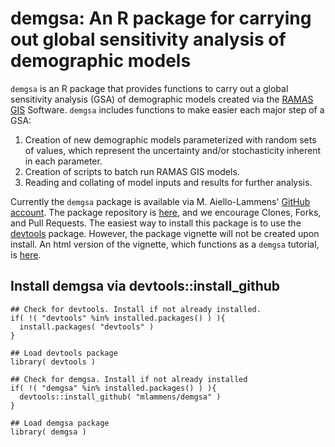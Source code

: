 # demgsa: An R package for carrying out global sensitivity analysis of demographic models

`demgsa` is an R package that provides functions to carry out a global 
sensitivity analysis (GSA) of demographic models created via the 
[RAMAS GIS](http://ramas.com/software.htm) Software. `demgsa` includes 
functions to make easier each major step of a GSA:

1. Creation of new demographic models parameterized with random sets of values,
which represent the uncertainty and/or stochasticity inherent in each parameter.
2. Creation of scripts to batch run RAMAS GIS models.
3. Reading and collating of model inputs and results for further analysis.

Currently the `demgsa` package is available via M. Aiello-Lammens' 
[GitHub account](https://github.com/mlammens). The package repository is
[here](https://github.com/mlammens/demgsa),
and we encourage Clones, Forks, and Pull Requests.
The easiest way to install this package is to use the 
[devtools](https://github.com/hadley/devtools) package. However, the 
package vignette will not be created upon install. An html version
of the vignette, which functions as a `demgsa` tutorial, is 
[here](http://htmlpreview.github.io/?https://github.com/mlammens/demgsa/blob/master/inst/doc/demgsa_tutorial.html).

## Install demgsa via devtools::install_github

```
## Check for devtools. Install if not already installed.
if( !( "devtools" %in% installed.packages() ) ){
  install.packages( "devtools" ) 
}

## Load devtools package
library( devtools )

## Check for demgsa. Install if not already installed
if( !( "demgsa" %in% installed.packages() ) ){
  devtools::install_github( "mlammens/demgsa" ) 
}

## Load demgsa package
library( demgsa )
```


